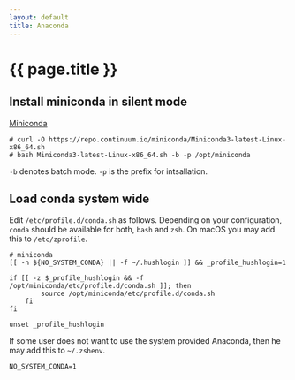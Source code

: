 ```yaml
---
layout: default
title: Anaconda
---
```


# {{ page.title }}

## Install miniconda in silent mode

[Miniconda](https://conda.io/miniconda.html)

    # curl -O https://repo.continuum.io/miniconda/Miniconda3-latest-Linux-x86_64.sh
    # bash Miniconda3-latest-Linux-x86_64.sh -b -p /opt/miniconda

`-b` denotes batch mode.
`-p` is the prefix for intsallation.

## Load conda system wide

Edit `/etc/profile.d/conda.sh` as follows.
Depending on your configuration, `conda` should be available for both, `bash`
and `zsh`.
On macOS you may add this to `/etc/zprofile`.

    # miniconda
    [[ -n ${NO_SYSTEM_CONDA} || -f ~/.hushlogin ]] && _profile_hushlogin=1

    if [[ -z $_profile_hushlogin && -f /opt/miniconda/etc/profile.d/conda.sh ]]; then
            source /opt/miniconda/etc/profile.d/conda.sh
        fi
    fi

    unset _profile_hushlogin

If some user does not want to use the system provided Anaconda, then he may add this to `~/.zshenv`.

    NO_SYSTEM_CONDA=1
